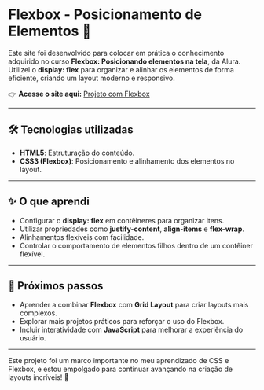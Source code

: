 # Flexbox - Posicionamento de Elementos 🌟

Este site foi desenvolvido para colocar em prática o conhecimento adquirido no curso **Flexbox: Posicionando elementos na tela**, da Alura. Utilizei o **display: flex** para organizar e alinhar os elementos de forma eficiente, criando um layout moderno e responsivo.

👉 **Acesse o site aqui:** [Projeto com Flexbox](https://exquisite-alpaca-2e5306.netlify.app/)

---

## 🛠 Tecnologias utilizadas
- **HTML5**: Estruturação do conteúdo.
- **CSS3 (Flexbox)**: Posicionamento e alinhamento dos elementos no layout.

---

## ✨ O que aprendi
- Configurar o **display: flex** em contêineres para organizar itens.
- Utilizar propriedades como **justify-content**, **align-items** e **flex-wrap**.
- Alinhamentos flexíveis com facilidade.
- Controlar o comportamento de elementos filhos dentro de um contêiner flexível.

---

## 🚀 Próximos passos
- Aprender a combinar **Flexbox** com **Grid Layout** para criar layouts mais complexos.
- Explorar mais projetos práticos para reforçar o uso do Flexbox.
- Incluir interatividade com **JavaScript** para melhorar a experiência do usuário.

---

Este projeto foi um marco importante no meu aprendizado de CSS e Flexbox, e estou empolgado para continuar avançando na criação de layouts incríveis! 🚀
